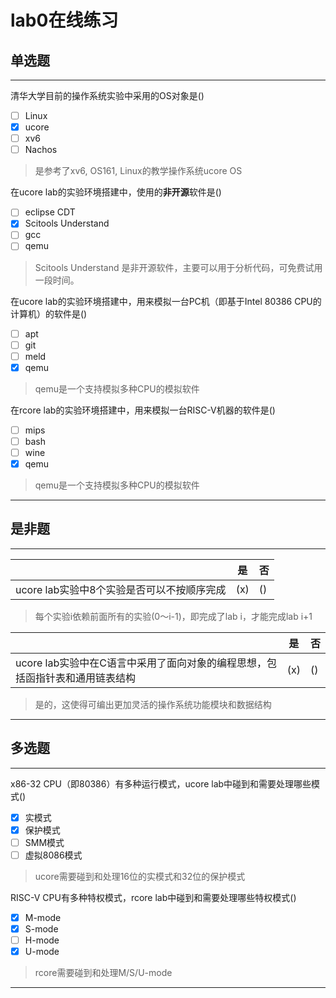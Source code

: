 # lab0在线练习

## 单选题

---

清华大学目前的操作系统实验中采用的OS对象是()

- [ ] Linux
- [x] ucore
- [ ] xv6
- [ ] Nachos

> 是参考了xv6, OS161, Linux的教学操作系统ucore OS

在ucore lab的实验环境搭建中，使用的**非开源**软件是()

- [ ] eclipse CDT
- [x] Scitools Understand
- [ ] gcc
- [ ] qemu

>  Scitools Understand 是非开源软件，主要可以用于分析代码，可免费试用一段时间。

在ucore lab的实验环境搭建中，用来模拟一台PC机（即基于Intel 80386 CPU的计算机）的软件是()

- [ ] apt
- [ ] git
- [ ] meld
- [x] qemu

> qemu是一个支持模拟多种CPU的模拟软件

在rcore lab的实验环境搭建中，用来模拟一台RISC-V机器的软件是()

- [ ] mips
- [ ] bash
- [ ] wine
- [x] qemu

> qemu是一个支持模拟多种CPU的模拟软件

---

## 是非题

---

|                  | 是 | 否 |
| ---------------- | ---- | --- |
ucore lab实验中8个实验是否可以不按顺序完成|(x)|()|

> 每个实验i依赖前面所有的实验(0～i-1)，即完成了lab i，才能完成lab i+1

|                  | 是 | 否 |
| ---------------- | ---- | --- |
ucore lab实验中在C语言中采用了面向对象的编程思想，包括函指针表和通用链表结构|(x)|()|

> 是的，这使得可编出更加灵活的操作系统功能模块和数据结构

---

## 多选题

---

x86-32 CPU（即80386）有多种运行模式，ucore lab中碰到和需要处理哪些模式()

- [x] 实模式
- [x] 保护模式
- [ ] SMM模式
- [ ] 虚拟8086模式

> ucore需要碰到和处理16位的实模式和32位的保护模式

RISC-V CPU有多种特权模式，rcore lab中碰到和需要处理哪些特权模式()

- [x] M-mode
- [x] S-mode
- [ ] H-mode
- [x] U-mode

> rcore需要碰到和处理M/S/U-mode

---
